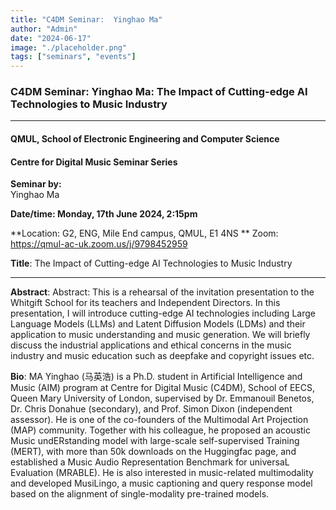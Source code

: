 ```yaml
---
title: "C4DM Seminar:  Yinghao Ma"
author: "Admin"
date: "2024-06-17"
image: "./placeholder.png"
tags: ["seminars", "events"]
---
```


### C4DM Seminar: Yinghao Ma: The Impact of Cutting-edge AI Technologies to Music Industry
-----------------

#### QMUL, School of Electronic Engineering and Computer Science

#### Centre for Digital Music Seminar Series

**Seminar by:**   
   Yinghao Ma

**Date/time:  Monday, 17th June 2024, 2:15pm**

**Location: G2, ENG, Mile End campus, QMUL, E1 4NS **
Zoom: https://qmul-ac-uk.zoom.us/j/9798452959


<b>Title</b>: The Impact of Cutting-edge AI Technologies to Music Industry

-----------------

<b>Abstract</b>: Abstract: This is a rehearsal of the invitation presentation to the Whitgift School for its teachers and Independent Directors.  In this presentation, I will introduce cutting-edge AI technologies including Large Language Models (LLMs) and Latent Diffusion Models (LDMs) and their application to music understanding and music generation. We will briefly discuss the industrial applications and ethical concerns in the music industry and music education such as deepfake and copyright issues etc.



<b>Bio</b>: MA Yinghao (马英浩) is a Ph.D. student in Artificial Intelligence and Music (AIM) program at Centre for Digital Music (C4DM), School of EECS, Queen Mary University of London, supervised by Dr. Emmanouil Benetos, Dr. Chris Donahue (secondary), and Prof. Simon Dixon (independent assessor). He is one of the co-founders of the Multimodal Art Projection (MAP) community. Together with his colleague, he proposed an acoustic Music undERstanding model with large-scale self-supervised Training (MERT), with more than 50k downloads on the Huggingfac page, and established a Music Audio Representation Benchmark for universaL Evaluation (MRABLE). He is also interested in music-related multimodality and developed MusiLingo, a music captioning and query response model based on the alignment of single-modality pre-trained models.


